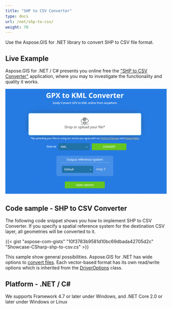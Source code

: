 ```yaml
---
title: "SHP to CSV Converter"
type: docs
url: /net/shp-to-csv/
weight: 70
---
```


Use the Aspose.GIS for .NET library to convert SHP to CSV file format.

## **Live Example**

Aspose.GIS for .NET / C# presents you online free the ["SHP to CSV Converter"](https://products.aspose.app/gis/conversion/shp-to-csv) application, where you may to investigate the functionality and quality it works.

![SHP to CSV Converter App](conversion.png)

## **Code sample - SHP to CSV Converter**

The following code snippet shows you how to implement SHP to CSV Converter. If you specify a spatial reference system for the destination CSV layer, all geometries will be converted to it. 

{{< gist "aspose-com-gists" "10f3783b9581d10bc69dbada42705d2c" "Showcase-CSharp-shp-to-csv.cs" >}}

This sample show general possibilities. Aspose.GIS for .NET has wide options to [convert files](https://docs.aspose.com/gis/net/vector-layers/). Each vector-based format has its own read/write options which is inherited from the [DriverOptions](https://reference.aspose.com/gis/net/aspose.gis/driveroptions) class.

## **Platform - .NET / C#**

We supports Framework 4.7 or later under Windows, and .NET Core 2.0 or later under Windows or Linux
